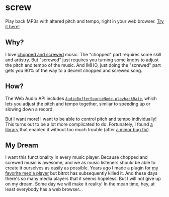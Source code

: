 # screw

Play back MP3s with altered pitch and tempo, right in your web browser. [Try it here!](http://dumbmatter.com/screw/)

## Why?

I love [chopped and screwed](https://en.wikipedia.org/wiki/Chopped_and_screwed) music. The "chopped" part requires some skill and artistry. But "screwed" just requires you turning some knobs to adjust the pitch and tempo of the music. And IMHO, just doing the "screwed" part gets you 90% of the way to a decent chopped and screwed song.

## How?

The Web Audio API includes [`Audio​Buffer​Source​Node​.playback​Rate`](https://developer.mozilla.org/en-US/docs/Web/API/AudioBufferSourceNode/playbackRate), which lets you adjust the pitch and tempo together, similar to speeding up or slowing down a record.

But I want more! I want to be able to control pitch and tempo individually! This turns out to be a lot more complicated to do. Fortunately, I found [a library](https://github.com/also/soundtouch-js) that enabled it without too much trouble (after [a minor bug fix](https://github.com/dumbmatter/screw/commit/8a0cf73197b8705a01116c7c6e079a9b6e2e0fa0#diff-271b15df20e16debf3b6addcfdf6321e)).

## My Dream

I want this functionality in every music player. Because chopped and screwed music is awesome, and we as music listeners should be able to create it ourselves as easily as possible. Years ago I made a plugin for [my favorite media player](https://mail.gnome.org/archives/banshee-list/2013-May/msg00034.html) but bitrot has subsequently killed it. And these days there's so many media players that it seems hopeless. But I will not give up on my dream. Some day we will make it reality! In the mean time, hey, at least everybody has a web browser...
